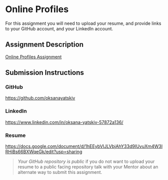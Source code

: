 # Online Profiles
For this assignment you will need to upload your resume, and provide links to your GitHub account, and your LinkedIn account.

## Assignment Description
[Online Profiles Assignment](https://education.launchcode.org/liftoff/assignments/online-profiles/)

## Submission Instructions
 
### GitHub
https://github.com/oksanayatskiv
 
### LinkedIn
https://www.linkedin.com/in/oksana-yatskiv-57872a136/

### Resume
https://docs.google.com/document/d/1hEEybVIJLVbjAhY33d9IUvuXm4W3lRHiBs66BXWqeGk/edit?usp=sharing

> *Your GitHub repository is public* if you do not want to upload your resume to a public facing repository talk with your Mentor about an alternate way to submit this assignment.
